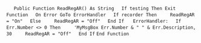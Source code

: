 &nbsp;&nbsp;&nbsp;&nbsp;
`Public Function ReadRegAR() As String`
&nbsp;&nbsp;&nbsp;&nbsp;`If testing Then Exit Function`
&nbsp;&nbsp;&nbsp;&nbsp;`On Error GoTo ErrorHandler`
&nbsp;&nbsp;&nbsp;&nbsp;`If recorder Then`
&nbsp;&nbsp;&nbsp;&nbsp;&nbsp;&nbsp;&nbsp;&nbsp;`ReadRegAR = "On"`
&nbsp;&nbsp;&nbsp;&nbsp;`Else`
&nbsp;&nbsp;&nbsp;&nbsp;&nbsp;&nbsp;&nbsp;&nbsp;`ReadRegAR = "Off"`
&nbsp;&nbsp;&nbsp;&nbsp;`End If`
&nbsp;&nbsp;&nbsp;&nbsp;
`ErrorHandler:`
&nbsp;&nbsp;&nbsp;&nbsp;`If Err.Number <> 0 Then`
&nbsp;&nbsp;&nbsp;&nbsp;&nbsp;&nbsp;&nbsp;&nbsp;`'MyMsgBox Err.Number & " " & Err.Description, 30`
&nbsp;&nbsp;&nbsp;&nbsp;&nbsp;&nbsp;&nbsp;&nbsp;`ReadRegAR = "Off"`
&nbsp;&nbsp;&nbsp;&nbsp;`End If`
`End Function`
&nbsp;&nbsp;&nbsp;&nbsp;

